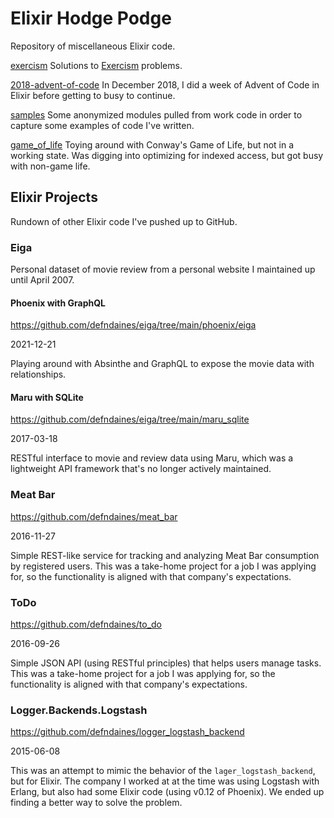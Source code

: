 # Elixir Hodge Podge

Repository of miscellaneous Elixir code.

[exercism](exercism) Solutions to
[Exercism](http://exercism.io/languages/elixir/about) problems.

[2018-advent-of-code](2018-advent-of-code) In December 2018, I did a week of
Advent of Code in Elixir before getting to busy to continue.

[samples](samples) Some anonymized modules pulled from work code in order to
capture some examples of code I've written.

[game_of_life](game_of_life) Toying around with Conway's Game of Life, but not
in a working state. Was digging into optimizing for indexed access, but got
busy with non-game life.

## Elixir Projects

Rundown of other Elixir code I've pushed up to GitHub.

### Eiga

Personal dataset of movie review from a personal website I maintained up
until April 2007.

#### Phoenix with GraphQL

https://github.com/defndaines/eiga/tree/main/phoenix/eiga

2021-12-21

Playing around with Absinthe and GraphQL to expose the movie data with
relationships.

#### Maru with SQLite

https://github.com/defndaines/eiga/tree/main/maru_sqlite

2017-03-18

RESTful interface to movie and review data using Maru, which was a lightweight
API framework that's no longer actively maintained.

### Meat Bar

https://github.com/defndaines/meat_bar

2016-11-27

Simple REST-like service for tracking and analyzing Meat Bar consumption by
registered users. This was a take-home project for a job I was applying for,
so the functionality is aligned with that company's expectations.

### ToDo

https://github.com/defndaines/to_do

2016-09-26

Simple JSON API (using RESTful principles) that helps users manage tasks. This
was a take-home project for a job I was applying for, so the functionality is
aligned with that company's expectations.

### Logger.Backends.Logstash

https://github.com/defndaines/logger_logstash_backend

2015-06-08

This was an attempt to mimic the behavior of the `lager_logstash_backend`, but
for Elixir. The company I worked at at the time was using Logstash with
Erlang, but also had some Elixir code (using v0.12 of Phoenix). We ended up
finding a better way to solve the problem.
